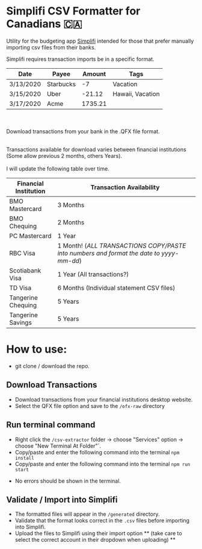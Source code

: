 # Simplifi CSV Formatter for Canadians 🇨🇦



Utility for the budgeting app [Simplifi](https://www.quicken.com/products/simplifi/) intended for those that prefer manually importing csv files from their banks.


Simplifi requires transaction imports be in a specific format.

|Date     |Payee    |Amount |Tags            |
|---------|---------|-------|----------------|
|3/13/2020|Starbucks|-7     |Vacation        |
|3/15/2020|Uber     |-21.12 |Hawaii, Vacation|
|3/17/2020|Acme     |1735.21|                |

<br><br>
Download transactions from your bank in the .QFX file format. 
<br><br>

Transactions available for download varies between financial institutions (Some allow previous 2 months, others Years). 
<br><br>
I will update the following table over time.

|Financial Institution|Transaction Availability    |
|---------------------|----------------------------|
|BMO Mastercard       |3 Months                    |
|BMO Chequing         |2 Months                    |
|PC Mastercard        |1 Year                      |
|RBC Visa             |1 Month! (*ALL TRANSACTIONS COPY/PASTE into numbers and format the date to yyyy-mm-dd*)|
|Scotiabank Visa      |1 Year (All transactions?)  |
|TD Visa              |6 Months (Individual statement CSV files)|
|Tangerine Chequing   |5 Years                     |
|Tangerine Savings    |5 Years                     |


# How to use:
- git clone / download the repo.

## Download Transactions

- Download transactions from your financial institutions desktop website.
- Select the QFX file option and save to the `/ofx-raw` directory

## Run terminal command

- Right click the `/csv-extractor` folder -> choose "Services" option -> choose "New Terminal At Folder"`.
- Copy/paste and enter the following command into the terminal `npm install`
- Copy/paste and enter the following command into the terminal `npm run start`
<!-- - Copy/paste the following command into the terminal `./format-all-financial-institutions.bash "2023-12-20"` (The date in quotes is the oldest transaction date you wish to import. If desired the date may be omitted). -->
- No errors should be shown in the terminal.

## Validate / Import into Simplifi

- The formatted files will appear in the `/generated` directory.
- Validate that the format looks correct in the `.csv` files before importing into Simplifi.
- Upload the files to Simplifi using their import option ** (take care to select the correct account in their dropdown when uploading) **
